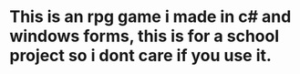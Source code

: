 # This is an rpg game i made in c# and windows forms, this is for a school project so i dont care if you use it.
